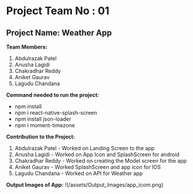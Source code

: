 # Project Team No : 01

## Project Name: Weather App

**Team Members:**

1. Abdulrazak Patel
2. Anusha Lagidi
3. Chakradhar Reddy
4. Aniket Gaurav
5. Lagudu Chandana

**Command needed to run the project:**

- npm install
- npm i react-native-splash-screen
- npm install json-loader
- npm i moment-timezone

**Contribution to the Project:**

1. Abdulrazak Patel - Worked on Landing Screen to the app
2. Anusha Lagidi - Worked on App Icon and SplashScreen for android
3. Chakradhar Reddy - Worked on creating the Model screen for the app
4. Aniket Gaurav - Worked SplashScreen and app icon for IOS
5. Lagudu Chandana - Worked on API for Weather app

**Output Images of App:**
!(/assets/Output_Images/app_icom.png)
